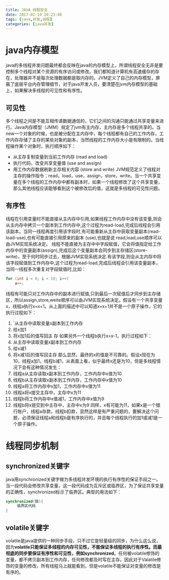 ```yaml
---
title: JAVA 线程安全
date: 2017-02-19 10:23:48
tags: [java,并发,线程]
categories: [java并发]
---
```


# java内存模型
java的多线程并发问题最终都会反映在java的内存模型上，所谓线程安全无非是要控制多个线程对某个资源的有序访问或修改。我们都知道计算机有高速缓存的存在，处理器并不是每次处理数据都是取内存的。JVM定义了自己的内存模型，屏蔽了底层平台内存管理细节，对于java开发人员，要清楚在jvm内存模型的基础上，如果解决多线程的可见性和有序性。
## 可见性
多个线程之间是不能互相传递数据通信的，它们之间的沟通只能通过共享变量来进行。Java内存模型（JMM）规定了jvm有主内存，主内存是多个线程共享的。当new一个对象的时候，也是被分配在主内存中，每个线程都有自己的工作内存，工作内存存储了主存的某些对象的副本，当然线程的工作内存大小是有限制的。当线程操作某个对象时，执行顺序如下：
- 从主存复制变量到当前工作内存 (read and load)
-  执行代码，改变共享变量值 (use and assign)
-  用工作内存数据刷新主存相关内容 (store and write)
JVM规范定义了线程对主存的操作指令：read，load，use，assign，store，write。当一个共享变量在多个线程的工作内存中都有副本时，如果一个线程修改了这个共享变量，那么其他线程应该能够看到这个被修改后的值，这就是多线程的可见性问题。

## 有序性
线程在引用变量时不能直接从主内存中引用,如果线程工作内存中没有该变量,则会从主内存中拷贝一个副本到工作内存中,这个过程为read-load,完成后线程会引用该副本。当同一线程再度引用该字段时,有可能重新从主存中获取变量副本(read-load-use),也有可能直接引用原来的副本 (use),也就是说 read,load,use顺序可以由JVM实现系统决定。
 线程不能直接为主存中中字段赋值，它会将值指定给工作内存中的变量副本(assign),完成后这个变量副本会同步到主存储区(store- write)，至于何时同步过去，根据JVM实现系统决定.有该字段,则会从主内存中将该字段赋值到工作内存中,这个过程为read-load,完成后线程会引用该变量副本，当同一线程多次重复对字段赋值时,比如：
``` java
for (int i = 0; i < 10; i++)
    a++;
```
线程有可能只对工作内存中的副本进行赋值,只到最后一次赋值后才同步到主存储区，所以assign,store,weite顺序可以由JVM实现系统决定。假设有一个共享变量x，线程a执行x=x+1。从上面的描述中可以知道x=x+1并不是一个原子操作，它的执行过程如下：
1. `从主存中读取变量x副本到工作内存
2. 给x加1
3.  将x加1后的值写回主 存
如果另外一个线程b执行x=x-1，执行过程如下：
1. 从主存中读取变量x副本到工作内存
2. 给x减1
3.  将x减1后的值写回主存 
那么显然，最终的x的值是不可靠的。假设x现在为10，线程a加1，线程b减1，从表面上看，似乎最终x还是为10，但是多线程情况下会有这种情况发生：
1. 线程a从主存读取x副本到工作内存，工作内存中x值为10
2. 线程b从主存读取x副本到工作内存，工作内存中x值为10
3. 线程a将工作内存中x加1，工作内存中x值为11
4. 线程a将x提交主存中，主存中x为11
5. 线程b将工作内存中x值减1，工作内存中x值为9
6. 线程b将x提交到中主存中，主存中x为9 
同样，x有可能为11，如果x是一个银行账户，线程a存款，线程b扣款，显然这样是有严重问题的，要解决这个问题，必须保证线程a和线程b是有序执行的，并且每个线程执行的加1或减1是一个原子操作。

# 线程同步机制
## synchronized关键字
java用synchronized关键字做为多线程并发环境的执行有序性的保证手段之一。当一段代码会修改共享变量，这一段代码成为互斥区或临界区，为了保证共享变量的正确性，synchronized标示了临界区。典型的用法如下：
```java
synchronized(锁){   
     临界区代码   
}   
```
## volatile关键字 
 volatile是java提供的一种同步手段，只不过它是轻量级的同步，为什么这么说，因为**volatile只能保证多线程的内存可见性，不能保证多线程的执行有序性。而最彻底的同步要保证有序性和可见性，例如synchronized**。任何被volatile修饰的变量，都不拷贝副本到工作内存，任何修改都及时写在主存。因此对于Valatile修饰的变量的修改，所有线程马上就能看到，但是volatile不能保证对变量的修改是有序的。
